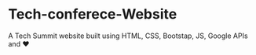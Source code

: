 # Tech-conferece-Website
A Tech Summit website built using HTML, CSS, Bootstap, JS, Google APIs and ❤️
